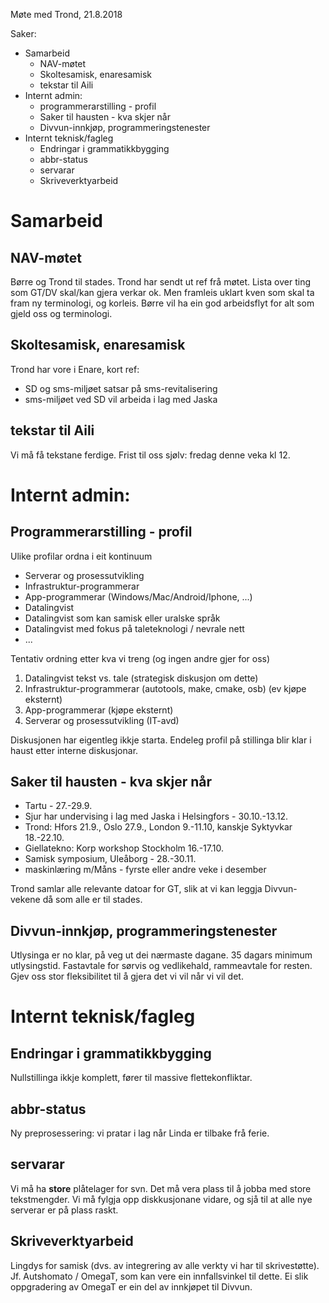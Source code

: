 Møte med Trond, 21.8.2018

Saker:
* Samarbeid
    - NAV-møtet
    - Skoltesamisk, enaresamisk
    - tekstar til Aili
* Internt admin:
    - programmerarstilling - profil
    - Saker til hausten - kva skjer når
    - Divvun-innkjøp, programmeringstenester
* Internt teknisk/fagleg
    - Endringar i grammatikkbygging
    - abbr-status
    - servarar
    - Skriveverktyarbeid

#  Samarbeid
##  NAV-møtet

Børre og Trond til stades.
Trond har sendt ut ref frå møtet. Lista over ting som GT/DV skal/kan gjera verkar ok. Men framleis uklart kven som skal ta fram ny terminologi, og korleis.
Børre vil ha ein god arbeidsflyt for alt som gjeld oss og terminologi.

##  Skoltesamisk, enaresamisk

Trond har vore i Enare, kort ref:
* SD og sms-miljøet satsar på sms-revitalisering
* sms-miljøet ved SD vil arbeida i lag med Jaska

##  tekstar til Aili

Vi må få tekstane ferdige. Frist til oss sjølv: fredag denne veka kl 12.

#  Internt admin:

##  Programmerarstilling - profil

Ulike profilar ordna i eit kontinuum
* Serverar og prosessutvikling
* Infrastruktur-programmerar
* App-programmerar (Windows/Mac/Android/Iphone, ...)
* Datalingvist
* Datalingvist som kan samisk eller uralske språk
* Datalingvist med fokus på taleteknologi / nevrale nett
* ...

Tentativ ordning etter kva vi treng (og ingen andre gjer for oss)
1. Datalingvist tekst vs. tale (strategisk diskusjon om dette)
1. Infrastruktur-programmerar (autotools, make, cmake, osb) (ev kjøpe eksternt)
1. App-programmerar (kjøpe eksternt)
1. Serverar og prosessutvikling (IT-avd)

Diskusjonen har eigentleg ikkje starta. Endeleg profil på stillinga blir
klar i haust etter interne diskusjonar.

##  Saker til hausten - kva skjer når

* Tartu - 27.-29.9.
* Sjur har undervising i lag med Jaska i Helsingfors - 30.10.-13.12.
* Trond: Hfors 21.9., Oslo 27.9., London 9.-11.10, kanskje Syktyvkar 18.-22.10.
* Giellatekno: Korp workshop Stockholm 16.-17.10.
* Samisk symposium, Uleåborg - 28.-30.11.
* maskinlæring m/Måns - fyrste eller andre veke i desember

Trond samlar alle relevante datoar for GT, slik at vi kan leggja Divvun-vekene då som alle er til stades.

##  Divvun-innkjøp, programmeringstenester

Utlysinga er no klar, på veg ut dei nærmaste dagane. 35 dagars minimum utlysingstid. Fastavtale for sørvis og vedlikehald, rammeavtale for resten. Gjev oss stor fleksibilitet til å gjera det vi vil når vi vil det.

#  Internt teknisk/fagleg
##  Endringar i grammatikkbygging

Nullstillinga ikkje komplett, fører til massive flettekonfliktar.

##  abbr-status

Ny preprosessering: vi pratar i lag når Linda er tilbake frå ferie.

##  servarar

Vi må ha **store** plåtelager for svn. Det må vera plass til å jobba med store tekstmengder. Vi må fylgja opp diskkusjonane vidare, og sjå til at alle nye serverar er på plass raskt.

##  Skriveverktyarbeid

Lingdys for samisk (dvs. av integrering av alle verkty vi har til skrivestøtte).
Jf. Autshomato / OmegaT, som kan vere ein innfallsvinkel til dette. Ei slik oppgradering av OmegaT er ein del av innkjøpet til Divvun.

